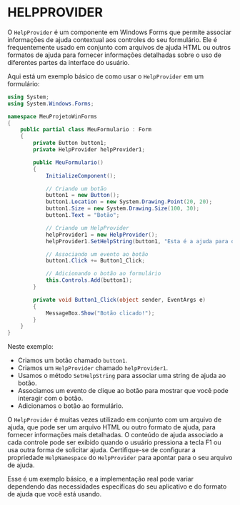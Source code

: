 # HELPPROVIDER
O `HelpProvider` é um componente em Windows Forms que permite associar informações de ajuda contextual aos controles do seu formulário. Ele é frequentemente usado em conjunto com arquivos de ajuda HTML ou outros formatos de ajuda para fornecer informações detalhadas sobre o uso de diferentes partes da interface do usuário.

Aqui está um exemplo básico de como usar o `HelpProvider` em um formulário:

```csharp
using System;
using System.Windows.Forms;

namespace MeuProjetoWinForms
{
    public partial class MeuFormulario : Form
    {
        private Button button1;
        private HelpProvider helpProvider1;

        public MeuFormulario()
        {
            InitializeComponent();

            // Criando um botão
            button1 = new Button();
            button1.Location = new System.Drawing.Point(20, 20);
            button1.Size = new System.Drawing.Size(100, 30);
            button1.Text = "Botão";

            // Criando um HelpProvider
            helpProvider1 = new HelpProvider();
            helpProvider1.SetHelpString(button1, "Esta é a ajuda para o botão.");

            // Associando um evento ao botão
            button1.Click += Button1_Click;

            // Adicionando o botão ao formulário
            this.Controls.Add(button1);
        }

        private void Button1_Click(object sender, EventArgs e)
        {
            MessageBox.Show("Botão clicado!");
        }
    }
}
```

Neste exemplo:

- Criamos um botão chamado `button1`.
- Criamos um `HelpProvider` chamado `helpProvider1`.
- Usamos o método `SetHelpString` para associar uma string de ajuda ao botão.
- Associamos um evento de clique ao botão para mostrar que você pode interagir com o botão.
- Adicionamos o botão ao formulário.

O `HelpProvider` é muitas vezes utilizado em conjunto com um arquivo de ajuda, que pode ser um arquivo HTML ou outro formato de ajuda, para fornecer informações mais detalhadas. O conteúdo de ajuda associado a cada controle pode ser exibido quando o usuário pressiona a tecla F1 ou usa outra forma de solicitar ajuda. Certifique-se de configurar a propriedade `HelpNamespace` do `HelpProvider` para apontar para o seu arquivo de ajuda.

Esse é um exemplo básico, e a implementação real pode variar dependendo das necessidades específicas do seu aplicativo e do formato de ajuda que você está usando.